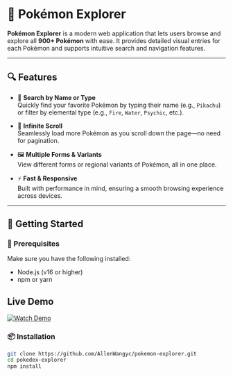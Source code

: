 # 🐾 Pokémon Explorer

**Pokémon Explorer** is a modern web application that lets users browse and explore all **900+ Pokémon** with ease. It provides detailed visual entries for each Pokémon and supports intuitive search and navigation features.

---

## 🔍 Features

- 🔎 **Search by Name or Type**  
  Quickly find your favorite Pokémon by typing their name (e.g., `Pikachu`) or filter by elemental type (e.g., `Fire`, `Water`, `Psychic`, etc.).

- 🔄 **Infinite Scroll**  
  Seamlessly load more Pokémon as you scroll down the page—no need for pagination.

- 🖼️ **Multiple Forms & Variants**  
  View different forms or regional variants of Pokémon, all in one place.

- ⚡ **Fast & Responsive**  
  Built with performance in mind, ensuring a smooth browsing experience across devices.

---

## 🚀 Getting Started

### 🧱 Prerequisites

Make sure you have the following installed:

- Node.js (v16 or higher)
- npm or yarn


## Live Demo
[![Watch Demo](https://github.com/user-attachments/assets/d4a9cf66-6d6b-4b9f-87fc-20c763ef0bba)](https://youtu.be/JmxOLNlIn3s)

### 📦 Installation

```bash
git clone https://github.com/AllenWangyc/pokemon-explorer.git
cd pokedex-explorer
npm install

